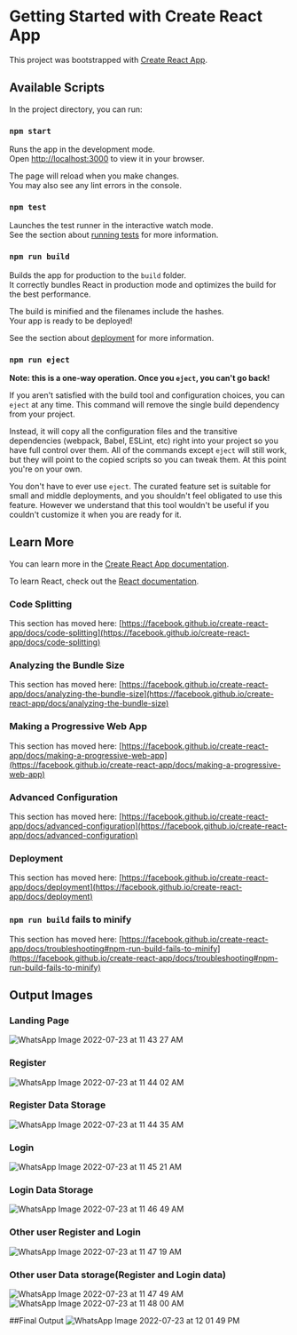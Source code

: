 # Getting Started with Create React App

This project was bootstrapped with [Create React App](https://github.com/facebook/create-react-app).

## Available Scripts

In the project directory, you can run:

### `npm start`

Runs the app in the development mode.\
Open [http://localhost:3000](http://localhost:3000) to view it in your browser.

The page will reload when you make changes.\
You may also see any lint errors in the console.

### `npm test`

Launches the test runner in the interactive watch mode.\
See the section about [running tests](https://facebook.github.io/create-react-app/docs/running-tests) for more information.

### `npm run build`

Builds the app for production to the `build` folder.\
It correctly bundles React in production mode and optimizes the build for the best performance.

The build is minified and the filenames include the hashes.\
Your app is ready to be deployed!

See the section about [deployment](https://facebook.github.io/create-react-app/docs/deployment) for more information.

### `npm run eject`

**Note: this is a one-way operation. Once you `eject`, you can't go back!**

If you aren't satisfied with the build tool and configuration choices, you can `eject` at any time. This command will remove the single build dependency from your project.

Instead, it will copy all the configuration files and the transitive dependencies (webpack, Babel, ESLint, etc) right into your project so you have full control over them. All of the commands except `eject` will still work, but they will point to the copied scripts so you can tweak them. At this point you're on your own.

You don't have to ever use `eject`. The curated feature set is suitable for small and middle deployments, and you shouldn't feel obligated to use this feature. However we understand that this tool wouldn't be useful if you couldn't customize it when you are ready for it.

## Learn More

You can learn more in the [Create React App documentation](https://facebook.github.io/create-react-app/docs/getting-started).

To learn React, check out the [React documentation](https://reactjs.org/).

### Code Splitting

This section has moved here: [https://facebook.github.io/create-react-app/docs/code-splitting](https://facebook.github.io/create-react-app/docs/code-splitting)

### Analyzing the Bundle Size

This section has moved here: [https://facebook.github.io/create-react-app/docs/analyzing-the-bundle-size](https://facebook.github.io/create-react-app/docs/analyzing-the-bundle-size)

### Making a Progressive Web App

This section has moved here: [https://facebook.github.io/create-react-app/docs/making-a-progressive-web-app](https://facebook.github.io/create-react-app/docs/making-a-progressive-web-app)

### Advanced Configuration

This section has moved here: [https://facebook.github.io/create-react-app/docs/advanced-configuration](https://facebook.github.io/create-react-app/docs/advanced-configuration)

### Deployment

This section has moved here: [https://facebook.github.io/create-react-app/docs/deployment](https://facebook.github.io/create-react-app/docs/deployment)

### `npm run build` fails to minify

This section has moved here: [https://facebook.github.io/create-react-app/docs/troubleshooting#npm-run-build-fails-to-minify](https://facebook.github.io/create-react-app/docs/troubleshooting#npm-run-build-fails-to-minify)


## Output Images
### Landing Page
![WhatsApp Image 2022-07-23 at 11 43 27 AM](https://user-images.githubusercontent.com/95854682/180593183-9cf4f94f-2fea-4a2c-b5e7-0e9844e6ee49.jpeg)
### Register
![WhatsApp Image 2022-07-23 at 11 44 02 AM](https://user-images.githubusercontent.com/95854682/180593221-f43ac0f9-1753-4f83-a6ff-39854765e55e.jpeg)
### Register Data Storage
![WhatsApp Image 2022-07-23 at 11 44 35 AM](https://user-images.githubusercontent.com/95854682/180593260-c8b648d9-0268-4203-b526-e8d4ccef8068.jpeg)
### Login
![WhatsApp Image 2022-07-23 at 11 45 21 AM](https://user-images.githubusercontent.com/95854682/180593297-0d6adc4c-0a31-46a9-a8d9-63724ef5eb07.jpeg)
### Login Data Storage
![WhatsApp Image 2022-07-23 at 11 46 49 AM](https://user-images.githubusercontent.com/95854682/180593338-8b5ebc79-ce14-4f7c-8015-a21e8a14bc1b.jpeg)
### Other user Register and Login
![WhatsApp Image 2022-07-23 at 11 47 19 AM](https://user-images.githubusercontent.com/95854682/180593369-c295febf-7dd3-49cc-98de-ecc5ce4985fe.jpeg)
### Other user Data storage(Register and Login data)
![WhatsApp Image 2022-07-23 at 11 47 49 AM](https://user-images.githubusercontent.com/95854682/180593435-1392434f-0886-4294-ae83-1738fa71b098.jpeg)
![WhatsApp Image 2022-07-23 at 11 48 00 AM](https://user-images.githubusercontent.com/95854682/180593449-a442fd7a-1982-4269-8238-bf0c0e9891c1.jpeg)

##Final Output
![WhatsApp Image 2022-07-23 at 12 01 49 PM](https://user-images.githubusercontent.com/95854682/180593472-3e5ff1e0-af13-4423-aa2d-3d02747f7f79.jpeg)
